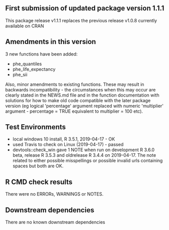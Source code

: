
## First submission of updated package version 1.1.1
This package release v1.1.1 replaces the previous release v1.0.8 currently available on CRAN

## Amendments in this version
3 new functions have been added:  

* phe_quantiles
* phe_life_expectancy
* phe_sii

Also, minor amendments to existing functions.  These may result in backwards incompatibility - the circumstances when this may occur are clearly stated in the NEWS.md file and in the function documentation with solutions for how to make old code compatible with the later package version (eg logical 'percentage' argument replaced with numeric 'multiplier' argument - percentage = TRUE equivalent to multiplier = 100 etc).

## Test Environments
* local windows 10 install, R 3.5.1, 2019-04-17 - OK
* used Travis to check on Linux (2019-04-17) - passed
* devtools::check_win gave 1 NOTE when run on development R 3.6.0 beta, 
release R 3.5.3 and oldrelease R 3.4.4 on 2019-04-17.  The note related to either possible misspellings or possible invalid urls containing spaces but both are OK.

## R CMD check results
There were no ERRORs, WARNINGS or NOTES.

## Downstream dependencies
There are no known downstream dependencies
